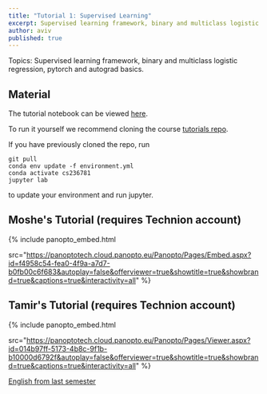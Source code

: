 ```yaml
---
title: "Tutorial 1: Supervised Learning"
excerpt: Supervised learning framework, binary and multiclass logistic regression, pytorch and autograd basics
author: aviv
published: true
---
```


Topics: Supervised learning framework, binary and multiclass logistic
regression, pytorch and autograd basics.

## Material

The tutorial notebook can be viewed [here](https://nbviewer.org/github/vistalab-technion/cs236781-tutorials/blob/master/t01%20-%20linear%20models/tutorial%201-Logistic_Regression.ipynb?flush_cache=true).

To run it yourself we recommend cloning the course [tutorials repo](https://github.com/vistalab-technion/cs236781-tutorials).

If you have previously cloned the repo, run
```shell
git pull
conda env update -f environment.yml
conda activate cs236781
jupyter lab
```
to update your environment and run jupyter.

## Moshe's Tutorial (requires Technion account)

{% include panopto_embed.html

src="https://panoptotech.cloud.panopto.eu/Panopto/Pages/Embed.aspx?id=f4958c54-fea0-4f9a-a7d7-b0fb00c6f683&autoplay=false&offerviewer=true&showtitle=true&showbrand=true&captions=true&interactivity=all" %}

## Tamir's Tutorial (requires Technion account)

{% include panopto_embed.html

src="https://panoptotech.cloud.panopto.eu/Panopto/Pages/Viewer.aspx?id=014b97ff-5173-4b8c-9f1b-b10000d6792f&autoplay=false&offerviewer=true&showtitle=true&showbrand=true&captions=true&interactivity=all" %}

[English from last semester](https://panoptotech.cloud.panopto.eu/Panopto/Pages/Viewer.aspx?id=5086ba8e-f8fe-4cfd-98e7-af3b00ad1f95)


